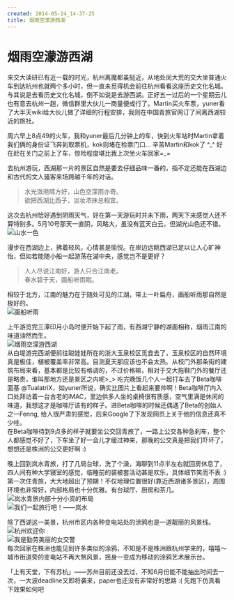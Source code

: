 ```yaml
---
created: 2014-05-24_14-37-25
title: 烟雨空濛游西湖
---
```


# 烟雨空濛游西湖

来交大读研已有近一载的时光，杭州离魔都虽挺近，从地处闵大荒的交大坐普通火车到达杭州也就两个多小时，但一直未觅得机会前往杭州看看这座历史文化名城。与其说是去看历史文化名城，倒不如说是去游西湖。正好五一过后的一个星期云儿也有意去杭州一趟，微信群里大伙儿一商量便成行了。Martin买火车票，yuner看了大半天wiki给大伙儿做了详细的行程安排，我则在中国青旅官网订了间离西湖较近的旅社。  

周六早上8点49的火车，我和yuner最后几分钟上的车，快到火车站时Martin拿着我们俩的身份证飞奔到取票机，kok则堵在检票门口... 辛苦Martin和kok了 ^\_^  好在赶在关门之前上了车，惊险程度堪比我上次坐火车回家=\_=   

去杭州游玩，西湖那一片的景区自然是要去仔细品味一番的，指不定还能在西湖边和古代的文人骚客来场跨越千年的对话。  

> 水光潋滟晴方好，山色空濛雨亦奇。  
> 欲把西湖比西子，淡妆浓抹总相宜。

这次去杭州恰好遇到阴雨天气，好在第一天游玩时并未下雨，两天下来感觉人还不算特别多。5月10号那天一直阴，风略大，虽没有蓝天白云，但湖光山色还不错。  
![山水一色](http://7xojrx.com1.z0.glb.clouddn.com/images/2014/201405/2014-05-10_15-53-18.jpg)  
<!--more-->
漫步在西湖边上，拂着轻风，心情甚是愉悦。在岸边远眺西湖已足以让人心旷神怡，但如若能随小船一起游荡在湖中央，感觉岂不是更好？  

> 人人尽说江南好，游人只合江南老。  
> 春水碧于天，画船听雨眠。

相较于北方，江南的魅力在于随处可见的江湖，带上一叶扁舟，画船听雨那自然是极好的。  
![画船听雨](http://7xojrx.com1.z0.glb.clouddn.com/images/2014/201405/2014-05-11_10-38-26.jpg)  

上午游览完三潭印月小岛时便开始下起了雨，有西湖宁静的湖面相称，烟雨江南的味道油然而生。  
![烟雨空濛游西湖](http://7xojrx.com1.z0.glb.clouddn.com/images/2014/201405/2014-05-11_10-48-29.jpg)  
从白堤游完西湖便前往聪娃娃所在的浙大玉泉校区觅食去了，玉泉校区的自然环境真是极佳，植被覆盖率非常高。目测夏天那应该也不会太热。从校门外那条街的建筑布局来看，基本都是比较有格调的，不过价格嘛，相对于交大拖鞋门外的餐厅还是略贵，谁叫那地方还是景区之内呢>\_>  吃完晚饭几个人一起打车去了Beta咖啡面基 @TualatriX，如yuner所说，确实比图片上看起来要帅啊！Beta咖啡厅内入口处拜访着一台古老的iMAC，里边供多人坐的桌椅很有质感，空气里满是休闲的味道，我想这才是咖啡厅该有的样子。进Beta咖啡的时候还偶遇了Beta的创始人之一Fenng, 给人很严肃的感觉，后来Google了下发现网页上关于他的信息还真不少哇。  
在Beta咖啡待到9点多的样子就要坐公交回青旅了，一路上公交各种急刹车，整个人都感觉不好了，下车坐了好一会儿才缓过神来，那晚的公交真是把我们吓坏了，想想还是株洲的公交更好啊 :)  

晚上回到岚水青旅，打了几局台球，洗了个澡，海聊到11点半左右就回房休息了，四人间有种大学寝室的感觉，临睡前的装被套活动甚是欢乐，具体细节笑而不表 :)  第一次住青旅，大大地超出了预期！不仅地理位置很好(靠近西湖诸多景区)，周围环境也非常好，内部格局也十分优雅。有台球厅、厨房和茶几。  
![岚水青旅内部十分小资的布局](http://7xojrx.com1.z0.glb.clouddn.com/images/2014/201405/2014-05-11_08-28-13.jpg)  
![我们一起旅行吧！——岚水](http://7xojrx.com1.z0.glb.clouddn.com/images/2014/201405/2014-05-11_08-27-51.jpg)  

除了西湖这一美景，杭州市区内各种变电站处的涂鸦也是一道靓丽的风景线。  
![杭州欢迎你](http://7xojrx.com1.z0.glb.clouddn.com/images/2014/201405/2014-05-11_09-05-56.jpg)  
![我是勤劳美丽的女交警](http://7xojrx.com1.z0.glb.clouddn.com/images/2014/201405/2014-05-11_09-09-18.jpg)  
每次回家在株洲也能见到许多类似的涂鸦，不知是不是株洲跟杭州学来的，嘻嘻～ 城市街道旁的变电站不再大煞风景，摇身一变成为移动的涂鸦艺术展示台。  

「上有天堂，下有苏杭」——苏州目前还没去过，不知6月份能不能抽出时间去一次，一大波deadline又即将袭来，paper也还没有非常好的思路 :( 先跑下仿真看下效果如何吧